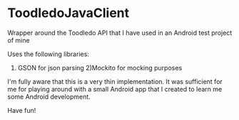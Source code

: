 ToodledoJavaClient
==================

Wrapper around the Toodledo API that I have used in an Android test project of mine

Uses the following libraries:
1) GSON for json parsing
2)Mockito for mocking purposes

I'm fully aware that this is a very thin implementation. It was sufficient for me for playing around with a small Android app that I created to learn me some Android development.

Have fun!
